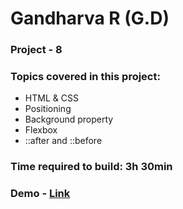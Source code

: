 # Gandharva R (G.D)

### Project - 8

### Topics covered in this project:

- HTML & CSS
- Positioning
- Background property
- Flexbox
- ::after and ::before

### Time required to build: 3h 30min

### Demo - [Link](https://gd-project-8.netlify.app/)
